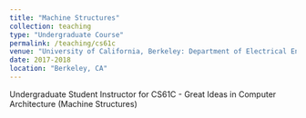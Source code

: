 ```yaml
---
title: "Machine Structures"
collection: teaching
type: "Undergraduate Course"
permalink: /teaching/cs61c
venue: "University of California, Berkeley: Department of Electrical Engineering and Computer Science"
date: 2017-2018
location: "Berkeley, CA"
---
```


Undergraduate Student Instructor for CS61C - Great Ideas in Computer Architecture (Machine Structures)
